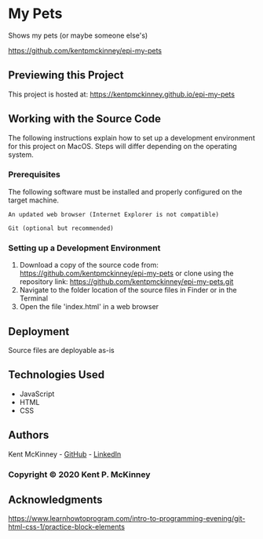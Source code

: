 <!-- Category: Epicodus;HTML/CSS/JS -->
# My Pets

Shows my pets (or maybe someone else's)

https://github.com/kentpmckinney/epi-my-pets

## Previewing this Project

This project is hosted at: https://kentpmckinney.github.io/epi-my-pets

## Working with the Source Code

The following instructions explain how to set up a development environment for this project on MacOS. Steps will differ depending on the operating system.

### Prerequisites

The following software must be installed and properly configured on the target machine. 

```
An updated web browser (Internet Explorer is not compatible)
```
```
Git (optional but recommended)
```

### Setting up a Development Environment

1. Download a copy of the source code from: https://github.com/kentpmckinney/epi-my-pets
   or clone using the repository link: https://github.com/kentpmckinney/epi-my-pets.git
2. Navigate to the folder location of the source files in Finder or in the Terminal
3. Open the file 'index.html' in a web browser

## Deployment

Source files are deployable as-is

## Technologies Used

* JavaScript
* HTML
* CSS

## Authors

Kent McKinney - [GitHub](https://github.com/kentpmckinney) - [LinkedIn](https://www.linkedin.com/in/kentpmckinney/)

### Copyright &copy; 2020 Kent P. McKinney

## Acknowledgments

https://www.learnhowtoprogram.com/intro-to-programming-evening/git-html-css-1/practice-block-elements